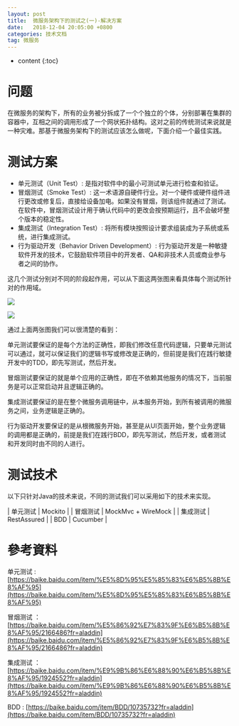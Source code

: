 ```yaml
---
layout: post
title:  微服务架构下的测试之(一)-解决方案
date:   2018-12-04 20:05:00 +0800
categories: 技术文档
tag: 微服务
---
```


* content
{:toc}


问题
=============

在微服务的架构下，所有的业务被分拆成了一个个独立的个体，分别部署在集群的容器中，互相之间的调用形成了一个网状拓扑结构。这对之前的传统测试来说就是一种灾难。那基于微服务架构下的测试应该怎么做呢，下面介绍一个最佳实践。

测试方案
=============

+ 单元测试（Unit Test）: 是指对软件中的最小可测试单元进行检查和验证。
+ 冒烟测试（Smoke Test）: 这一术语源自硬件行业。对一个硬件或硬件组件进行更改或修复后，直接给设备加电。如果没有冒烟，则该组件就通过了测试。在软件中，冒烟测试设计用于确认代码中的更改会按预期运行，且不会破坏整个版本的稳定性。
+ 集成测试（Integration Test）: 将所有模块按照设计要求组装成为子系统或系统，进行集成测试。
+ 行为驱动开发（Behavior Driven Development）: 行为驱动开发是一种敏捷软件开发的技术，它鼓励软件项目中的开发者、QA和非技术人员或商业参与者之间的协作。

这几个测试分别对不同的阶段起作用，可以从下面这两张图来看具体每个测试所针对的作用域。

![](/images/blog/micro-service/04-test-in-micro-service/01-UT.png)

![](/images/blog/micro-service/04-test-in-micro-service/02-other-test.png)

通过上面两张图我们可以很清楚的看到：

单元测试要保证的是每个方法的正确性，即我们修改任意代码逻辑，只要单元测试可以通过，就可以保证我们的逻辑书写或修改是正确的，但前提是我们在践行敏捷开发中的TDD，即先写测试，然后开发。

冒烟测试要保证的就是单个应用的正确性，即在不依赖其他服务的情况下，当前服务是可以正常启动并且逻辑正确的。

集成测试要保证的是在整个微服务调用链中，从本服务开始，到所有被调用的微服务之间，业务逻辑是正确的。

行为驱动开发要保证的是从根微服务开始，甚至是从UI页面开始，整个业务逻辑的调用都是正确的，前提是我们在践行BDD，即先写测试，然后开发，或者测试和开发同时由不同的人进行。


测试技术
=============

以下只针对Java的技术来说，不同的测试我们可以采用如下的技术来实现。

| 单元测试 	| Mockito				|
| 冒烟测试 	| MockMvc + WireMock	|
| 集成测试 	| RestAssured 			|
| BDD		| Cucumber    			|

參考資料
=============

单元测试 : [https://baike.baidu.com/item/%E5%8D%95%E5%85%83%E6%B5%8B%E8%AF%95](https://baike.baidu.com/item/%E5%8D%95%E5%85%83%E6%B5%8B%E8%AF%95)

冒烟测试 ：[https://baike.baidu.com/item/%E5%86%92%E7%83%9F%E6%B5%8B%E8%AF%95/2166486?fr=aladdin](https://baike.baidu.com/item/%E5%86%92%E7%83%9F%E6%B5%8B%E8%AF%95/2166486?fr=aladdin)

集成测试 ：[https://baike.baidu.com/item/%E9%9B%86%E6%88%90%E6%B5%8B%E8%AF%95/1924552?fr=aladdin](https://baike.baidu.com/item/%E9%9B%86%E6%88%90%E6%B5%8B%E8%AF%95/1924552?fr=aladdin)

BDD : [https://baike.baidu.com/item/BDD/10735732?fr=aladdin](https://baike.baidu.com/item/BDD/10735732?fr=aladdin)
